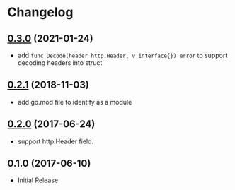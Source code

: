 # Changelog

## [0.3.0] (2021-01-24)

* add `func Decode(header http.Header, v interface{}) error` to support decoding headers into struct

## [0.2.1] (2018-11-03)

* add go.mod file to identify as a module


## [0.2.0] (2017-06-24)

* support http.Header field.


## 0.1.0 (2017-06-10)

* Initial Release

[0.2.0]: https://github.com/mozillazg/go-httpheader/compare/v0.1.0...v0.2.0
[0.2.1]: https://github.com/mozillazg/go-httpheader/compare/v0.2.0...v0.2.1
[0.3.0]: https://github.com/mozillazg/go-httpheader/compare/v0.2.1...v0.3.0
